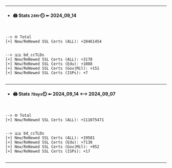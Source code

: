 

---
- #### 🖨️ **Stats** `24Hr`⏲️ ➼ 2024_09_14
```console


--> 🌐 Total
[+] New/ReNewed SSL Certs (ALL): +20461454


--> 🇧🇩 bd_ccTLDs
[+] New/ReNewed SSL Certs (ALL): +3178
[+] New/ReNewed SSL Certs (Edu): +1088
[+] New/ReNewed SSL Certs (Gov|Mil): +151
[+] New/ReNewed SSL Certs (ISPs): +7


```

---
- #### 🖨️ **Stats** `7Days`⏲️ ➼ 2024_09_14 <--> 2024_09_07
```console


--> 🌐 Total
[+] New/ReNewed SSL Certs (ALL): +111075471


--> 🇧🇩 bd_ccTLDs
[+] New/ReNewed SSL Certs (ALL): +19581
[+] New/ReNewed SSL Certs (Edu): +7138
[+] New/ReNewed SSL Certs (Gov|Mil): +952
[+] New/ReNewed SSL Certs (ISPs): +17


```

---

